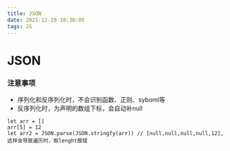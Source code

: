 ```yaml
---
title: JSON
date: 2021-12-20 10:38:05
tags: JS
---
```


# JSON

### 注意事项
+ 序列化和反序列化时，不会识别函数、正则、syboml等
+ 反序列化时，为声明的数组下标，会自动补null
```
let arr = []
arr[5] = 12
let arr2 = JSON.parse(JSON.stringfy(arr)) // [null,null,null,null,12],这样会导致遍历时，取lenght报错
```
